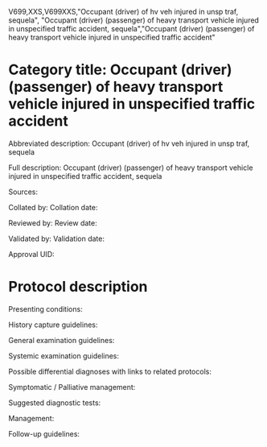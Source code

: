 V699,XXS,V699XXS,"Occupant (driver) of hv veh injured in unsp traf, sequela", "Occupant (driver) (passenger) of heavy transport vehicle injured in unspecified traffic accident, sequela","Occupant (driver) (passenger) of heavy transport vehicle injured in unspecified traffic accident"
# Category title: Occupant (driver) (passenger) of heavy transport vehicle injured in unspecified traffic accident

Abbreviated description: Occupant (driver) of hv veh injured in unsp traf, sequela

Full description: Occupant (driver) (passenger) of heavy transport vehicle injured in unspecified traffic accident, sequela

Sources:

Collated by:
Collation date:

Reviewed by:
Review date:

Validated by:
Validation date:

Approval UID:

# Protocol description

Presenting conditions:

History capture guidelines:

General examination guidelines:

Systemic examination guidelines:

Possible differential diagnoses with links to related protocols:

Symptomatic / Palliative management:

Suggested diagnostic tests:

Management:

Follow-up guidelines:
